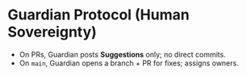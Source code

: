 # Guardian Protocol (Human Sovereignty)
- On PRs, Guardian posts **Suggestions** only; no direct commits.
- On `main`, Guardian opens a branch + PR for fixes; assigns owners.